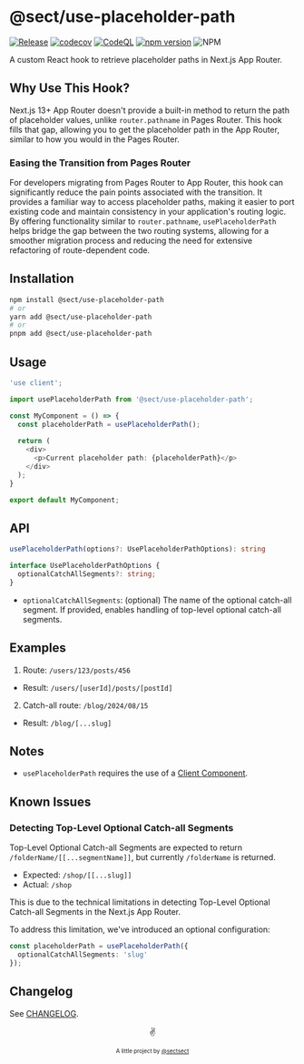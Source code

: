 # @sect/use-placeholder-path

[![Release](https://github.com/sectsect/use-placeholder-path/actions/workflows/release.yml/badge.svg)](https://github.com/sectsect/use-placeholder-path/actions/workflows/release.yml) [![codecov](https://codecov.io/gh/sectsect/use-placeholder-path/graph/badge.svg?token=WsgZ81CmzZ)](https://codecov.io/gh/sectsect/use-placeholder-path) [![CodeQL](https://github.com/sectsect/use-placeholder-path/actions/workflows/github-code-scanning/codeql/badge.svg)](https://github.com/sectsect/use-placeholder-path/actions/workflows/github-code-scanning/codeql) [![npm version](https://badge.fury.io/js/@sect%2Fuse-placeholder-path.svg)](https://badge.fury.io/js/@sect%2Fuse-placeholder-path) ![NPM](https://img.shields.io/npm/l/@sect/use-placeholder-path)

A custom React hook to retrieve placeholder paths in Next.js App Router.

## Why Use This Hook?

Next.js 13+ App Router doesn't provide a built-in method to return the path of placeholder values, unlike `router.pathname` in Pages Router. This hook fills that gap, allowing you to get the placeholder path in the App Router, similar to how you would in the Pages Router.

### Easing the Transition from Pages Router

For developers migrating from Pages Router to App Router, this hook can significantly reduce the pain points associated with the transition. It provides a familiar way to access placeholder paths, making it easier to port existing code and maintain consistency in your application's routing logic. By offering functionality similar to `router.pathname`, `usePlaceholderPath` helps bridge the gap between the two routing systems, allowing for a smoother migration process and reducing the need for extensive refactoring of route-dependent code.

## Installation

```bash
npm install @sect/use-placeholder-path
# or
yarn add @sect/use-placeholder-path
# or
pnpm add @sect/use-placeholder-path
```

## Usage

```typescript
'use client';

import usePlaceholderPath from '@sect/use-placeholder-path';

const MyComponent = () => {
  const placeholderPath = usePlaceholderPath();
  
  return (
    <div>
      <p>Current placeholder path: {placeholderPath}</p>
    </div>
  );
}

export default MyComponent;
```

## API

```typescript
usePlaceholderPath(options?: UsePlaceholderPathOptions): string

interface UsePlaceholderPathOptions {
  optionalCatchAllSegments?: string;
}
```

- `optionalCatchAllSegments`: (optional) The name of the optional catch-all segment. If provided, enables handling of top-level optional catch-all segments.

## Examples

1. Route: `/users/123/posts/456`
  - Result: `/users/[userId]/posts/[postId]`

2. Catch-all route: `/blog/2024/08/15`
  - Result: `/blog/[...slug]`

## Notes

- `usePlaceholderPath` requires the use of a [Client Component](https://nextjs.org/docs/app/building-your-application/rendering/client-components).

## Known Issues

### Detecting Top-Level Optional Catch-all Segments

Top-Level Optional Catch-all Segments are expected to return `/folderName/[[...segmentName]]`, but currently `/folderName` is returned.

- Expected: `/shop/[[...slug]]`
- Actual: `/shop`

This is due to the technical limitations in detecting Top-Level Optional Catch-all Segments in the Next.js App Router.

To address this limitation, we've introduced an optional configuration:

```typescript
const placeholderPath = usePlaceholderPath({
  optionalCatchAllSegments: 'slug'
});
```

## Changelog 

See [CHANGELOG](https://github.com/sectsect/use-placeholder-path/blob/main/CHANGELOG.md).

<p align="center">✌️</p>
<p align="center">
<sub><sup>A little project by <a href="https://github.com/sectsect">@sectsect</a></sup></sub>
</p>
